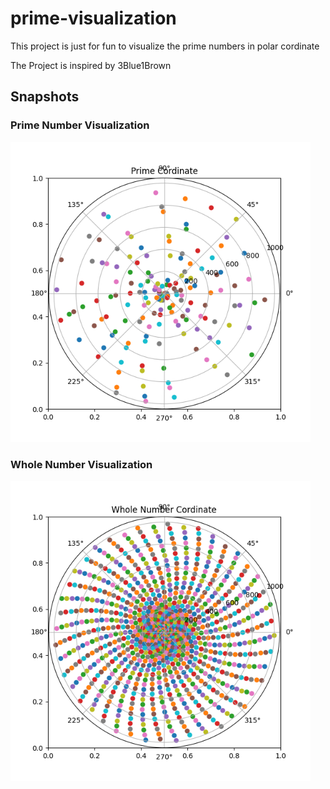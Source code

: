 # prime-visualization 

This project is just for fun to visualize the prime numbers in polar cordinate

The Project is inspired by 3Blue1Brown 

## Snapshots


### Prime Number Visualization
<img src = https://raw.githubusercontent.com/Aaris-Kazi/prime-visualization/main/Snapshots/prime.png height=480 width=480>

### Whole Number Visualization
<img src = https://raw.githubusercontent.com/Aaris-Kazi/prime-visualization/main/Snapshots/whole.png height=480 width=480>
